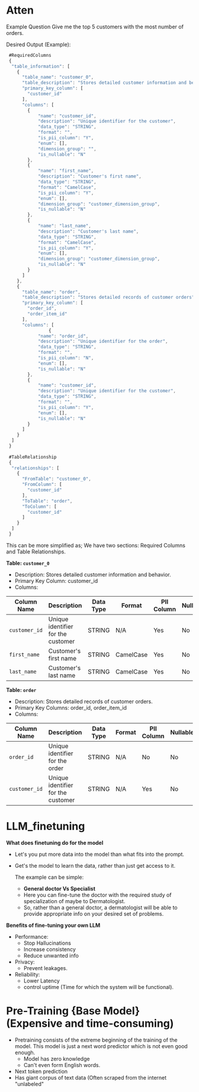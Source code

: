 # Atten
Example Question 
Give me the top 5 customers with the most number of orders.

Desired Output (Example):
```javascript
 #RequiredColumns
 {
  "table_information": [
    {
      "table_name": "customer_0",
      "table_description": "Stores detailed customer information and behavior",
      "primary_key_column": [
        "customer_id"
      ],
      "columns": [
        {
            "name": "customer_id",
            "description": "Unique identifier for the customer",
            "data_type": "STRING",
            "format": "",
            "is_pii_column": "Y",
            "enum": [],
            "dimension_group": "",
            "is_nullable": "N"
        },
        {
            "name": "first_name",
            "description": "Customer's first name",
            "data_type": "STRING",
            "format": "CamelCase",
            "is_pii_column": "Y",
            "enum": [],
            "dimension_group": "customer_dimension_group",
            "is_nullable": "N"
        },
        {
            "name": "last_name",
            "description": "Customer's last name",
            "data_type": "STRING",
            "format": "CamelCase",
            "is_pii_column": "Y",
            "enum": [],
            "dimension_group": "customer_dimension_group",
            "is_nullable": "N"
        }
      ]
    },
    {
      "table_name": "order",
      "table_description": "Stores detailed records of customer orders",
      "primary_key_column": [
        "order_id",
        "order_item_id"
      ],
      "columns": [
                {
            "name": "order_id",
            "description": "Unique identifier for the order",
            "data_type": "STRING",
            "format": "",
            "is_pii_column": "N",
            "enum": [],
            "is_nullable": "N"
        },
        {
            "name": "customer_id",
            "description": "Unique identifier for the customer",
            "data_type": "STRING",
            "format": "",
            "is_pii_column": "Y",
            "enum": [],
            "is_nullable": "N"
        }
      ]
    }
  ]
 }
  
 #TableRelationship
 {
  "relationships": [
    {
      "FromTable": "customer_0",
      "FromColumn": [
        "customer_id"
      ],
      "ToTable": "order",
      "ToColumn": [
        "customer_id"
      ]
    }
  ]
 }
```
This can be more simplified as; We have two sections: Required Columns and Table Relationships.

**Table: `customer_0`**
- Description: Stores detailed customer information and behavior.
- Primary Key Column: customer_id
- Columns:

| Column Name | Description | Data Type | Format | PII Column | Nullable |
|-------------|-------------|-----------|--------|------------|----------|
| `customer_id` | Unique identifier for the customer | STRING | N/A | Yes | No |
| `first_name` | Customer's first name | STRING | CamelCase | Yes | No |
| `last_name` | Customer's last name | STRING | CamelCase | Yes | No |

**Table: `order`**
- Description: Stores detailed records of customer orders.
- Primary Key Columns: order_id, order_item_id
- Columns:

| Column Name | Description | Data Type | Format | PII Column | Nullable |
|-------------|-------------|-----------|--------|------------|----------|
| `order_id` | Unique identifier for the order | STRING | N/A | No | No |
| `customer_id` | Unique identifier for the customer | STRING | N/A | Yes | No |


# LLM_finetuning

**What does finetuning do for the model**
- Let's you put more data into the model than what fits into the prompt.
- Get's the model to learn the data, rather than just get access to it.

  The example can be simple:
  - __General doctor Vs Specialist__
  - Here you can fine-tune the doctor with the required study of specialization of maybe to Dermatologist.
  - So, rather than a general doctor, a dermatologist will be able to provide appropriate info on your desired set of problems.

**Benefits of fine-tuning your own LLM**
- Performance:
  - Stop Hallucinations
  - Increase consistency
  - Reduce unwanted info
- Privacy:
  - Prevent leakages.
- Reliability:
  - Lower Latency
  - control uptime (Time for which the system will be functional).

# Pre-Training {Base Model} (Expensive and time-consuming) 
- Pretraining consists of the extreme beginning of the training of the model. This model is just a next word predictor which is not even good enough.
  - Model has zero knowledge
  - Can't even form English words.
- Next token prediction
- Has giant corpus of text data (Often scraped from the internet "unlabeled"
